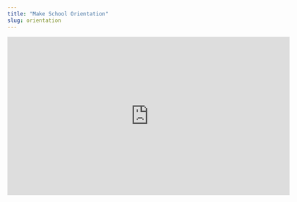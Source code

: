 ```yaml
---
title: "Make School Orientation"
slug: orientation
---
```




<embed src="https://s3.amazonaws.com/mgwu-misc/MS-17/Slides/Orientation.pdf" width="640" height="360" type='application/pdf'>
